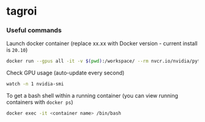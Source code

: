# tagroi


### Useful commands

Launch docker container (replace xx.xx with Docker version - current install is `20.10`)

```bash
docker run --gpus all -it -v $(pwd):/workspace/ --rm nvcr.io/nvidia/pytorch:xx.xx-py3
```

Check GPU usage (auto-update every second)

```bash
watch -n 1 nvidia-smi
```

To get a bash shell within a running container (you can view running containers with ```docker ps```)

```bash
docker exec -it <container name> /bin/bash
```
